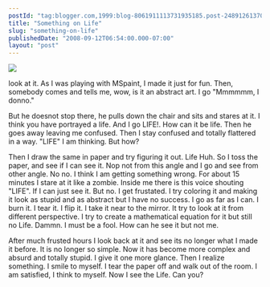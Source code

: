 ```yaml
---
postId: "tag:blogger.com,1999:blog-8061911113731935185.post-2489126137057565761"
title: "Something on Life"
slug: "something-on-life"
publishedDate: "2008-09-12T06:54:00.000-07:00"
layout: "post"
---
```


[![](http://3.bp.blogspot.com/_UYUaEitRq54/SMp0rouY3gI/AAAAAAAAABc/44qDroQcGo8/s400/Life.jpg)](http://3.bp.blogspot.com/_UYUaEitRq54/SMp0rouY3gI/AAAAAAAAABc/44qDroQcGo8/s1600-h/Life.jpg)

look at it. As I was playing with MSpaint, I made it just for fun. Then,
somebody comes and tells me, wow, is it an abstract art. I go "Mmmmmm, I
donno."  

  

But he doesnot stop there, he pulls down the chair and sits and stares at it.
I think you have portrayed a life. And I go LIFE!. How can it be life. Then he
goes away leaving me confused. Then I stay confused and totally flattered in a
way. "LIFE" I am thinking. But how?

  

Then I draw the same in paper and try figuring it out. Life Huh. So I toss the
paper, and see if I can see it. Nop not from this angle and I go and see from
other angle. No no. I think I am getting something wrong. For about 15 minutes
I stare at it like a zombie. Inside me there is this voice shouting "LIFE". If
I can just see it. But no. I get frustated. I try coloring it and making it
look as stupid and as abstract but I have no success. I go as far as I can. I
burn it. I tear it. I flip it. I take it near to the mirror. It try to look at
it from different perspective. I try to create a mathematical equation for it
but still no Life. Dammn. I must be a fool. How can he see it but not me.

  

After much frusted hours I look back at it and see its no longer what I made
it before. It is no longer so simple. Now it has become more complex and
absurd and totally stupid. I give it one more glance. Then I realize
something. I smile to myself. I tear the paper off and walk out of the room. I
am satisfied, I think to myself. Now I see the Life. Can you?

